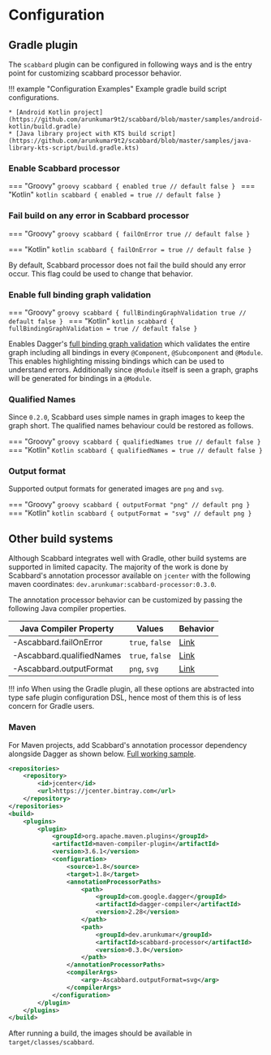 # Configuration

## Gradle plugin

The `scabbard` plugin can be configured in following ways and is the entry point for customizing scabbard processor behavior.

!!! example "Configuration Examples"
    Example gradle build script configurations.

    * [Android Kotlin project](https://github.com/arunkumar9t2/scabbard/blob/master/samples/android-kotlin/build.gradle)
    * [Java library project with KTS build script](https://github.com/arunkumar9t2/scabbard/blob/master/samples/java-library-kts-script/build.gradle.kts)

### Enable Scabbard processor

=== "Groovy"
    ```groovy
    scabbard {
      enabled true // default false
    }
    ```
=== "Kotlin"
    ```kotlin
    scabbard {
      enabled = true // default false
    }
    ```

### Fail build on any error in Scabbard processor

=== "Groovy"
    ```groovy
    scabbard {
      failOnError true // default false
    }
    ```

=== "Kotlin"
    ```kotlin
    scabbard {
      failOnError = true // default false
    }
    ```

By default, Scabbard processor does not fail the build should any error occur. This flag could be used to change that behavior.

### Enable full binding graph validation

=== "Groovy"
    ```groovy
    scabbard {
      fullBindingGraphValidation true // default false
    }
    ```
=== "Kotlin"
    ```kotlin
    scabbard {
      fullBindingGraphValidation = true // default false
    }
    ```

Enables Dagger's [full binding graph validation](https://dagger.dev/compiler-options.html#full-binding-graph-validation) which validates the entire graph including all bindings in every `@Component`, `@Subcomponent` and `@Module`. This enables highlighting missing bindings which can be used to understand errors. Additionally since `@Module` itself is seen a graph, graphs will be generated for bindings in a `@Module`.

### Qualified Names

Since `0.2.0`, Scabbard uses simple names in graph images to keep the graph short. The qualified names behaviour could be restored as follows.


=== "Groovy"
    ```groovy
    scabbard {
      qualifiedNames true // default false
    }
    ```
=== "Kotlin"
    ```Kotlin
    scabbard {
      qualifiedNames = true // default false
    }
    ```

### Output format

Supported output formats for generated images are `png` and `svg`.

=== "Groovy"
    ```groovy
    scabbard {
      outputFormat "png" // default png
    }
    ```
=== "Kotlin"
    ```kotlin
    scabbard {
      outputFormat = "svg" // default png
    }
    ```
    
## Other build systems

Although Scabbard integrates well with Gradle, other build systems are supported in limited capacity. The majority of the work is done by Scabbard's annotation processor available on `jcenter` with the following maven coordinates: `dev.arunkumar:scabbard-processor:0.3.0`. 

The annotation processor behavior can be customized by passing the following Java compiler properties.

Java Compiler Property       | Values          | Behavior
-------------------------    | ----------------| ----------
 -Ascabbard.failOnError    | `true`, `false` | [Link](#fail-build-on-any-error-in-scabbard-processor)
 -Ascabbard.qualifiedNames | `true`, `false` | [Link](#qualified-names)
 -Ascabbard.outputFormat   | `png`, `svg`    | [Link](#output-format)
 
!!! info
    When using the Gradle plugin, all these options are abstracted into type safe plugin configuration DSL, hence most of them this is of less concern for Gradle users.

### Maven

For Maven projects, add Scabbard's annotation processor dependency alongside Dagger as shown below. [Full working sample](https://github.com/arunkumar9t2/scabbard/blob/master/samples/simple-maven/pom.xml).

```xml hl_lines="1 2 3 4 5 6 22 23 24 25 26 28 29 30"
<repositories>
    <repository>
        <id>jcenter</id>
        <url>https://jcenter.bintray.com</url>
    </repository>
</repositories>
<build>
    <plugins>
        <plugin>
            <groupId>org.apache.maven.plugins</groupId>
            <artifactId>maven-compiler-plugin</artifactId>
            <version>3.6.1</version>
            <configuration>
                <source>1.8</source>
                <target>1.8</target>
                <annotationProcessorPaths>
                    <path>
                        <groupId>com.google.dagger</groupId>
                        <artifactId>dagger-compiler</artifactId>
                        <version>2.28</version>
                    </path>
                    <path>
                        <groupId>dev.arunkumar</groupId>
                        <artifactId>scabbard-processor</artifactId>
                        <version>0.3.0</version>
                    </path>
                </annotationProcessorPaths>
                <compilerArgs>
                    <arg>-Ascabbard.outputFormat=svg</arg>
                </compilerArgs>
            </configuration>
        </plugin>
    </plugins>
</build>
```

After running a build, the images should be available in `target/classes/scabbard`.